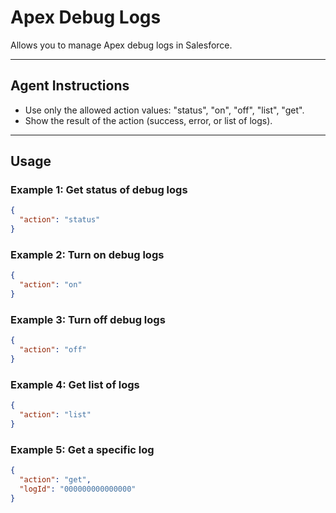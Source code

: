 # Apex Debug Logs

Allows you to manage Apex debug logs in Salesforce.

---
## Agent Instructions
- Use only the allowed action values: "status", "on", "off", "list", "get".
- Show the result of the action (success, error, or list of logs).

---
## Usage

### Example 1: Get status of debug logs
```json
{
  "action": "status"
}
```

### Example 2: Turn on debug logs
```json
{
  "action": "on"
}
```

### Example 3: Turn off debug logs
```json
{
  "action": "off"
}
```

### Example 4: Get list of logs
```json
{
  "action": "list"
}
```

### Example 5: Get a specific log
```json
{
  "action": "get",
  "logId": "000000000000000"
}
```